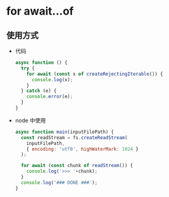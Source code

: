 # for await...of

## 使用方式

  - 代码

    ```javascript
    async function () {
      try {
        for await (const x of createRejectingIterable()) {
          console.log(x);
        }
      } catch (e) {
        console.error(e);
      }
    }
    ```

  - node 中使用

    ```javascript
    async function main(inputFilePath) {
      const readStream = fs.createReadStream(
        inputFilePath,
        { encoding: 'utf8', highWaterMark: 1024 }
      );

      for await (const chunk of readStream()) {
        console.log('>>> '+chunk);
      }
      console.log('### DONE ###');
    }
    ```
